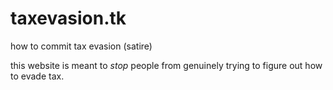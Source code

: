 # taxevasion.tk
how to commit tax evasion (satire)

this website is meant to *stop* people from genuinely trying to figure out how to evade tax.
